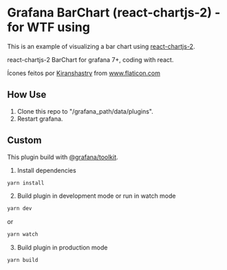 # Grafana BarChart (react-chartjs-2) - for WTF using

This is an example of visualizing a bar chart using [react-chartjs-2](https://github.com/jerairrest/react-chartjs-2).

react-chartjs-2 BarChart for grafana 7+, coding with react.

Ícones feitos por <a href="https://www.flaticon.com/br/autores/kiranshastry" title="Kiranshastry">Kiranshastry</a> from <a href="https://www.flaticon.com/br/" title="Flaticon">www.flaticon.com</a>

## How Use

1. Clone this repo to "/grafana_path/data/plugins".
2. Restart grafana.

## Custom

This plugin build with [@grafana/toolkit](https://www.npmjs.com/package/@grafana/toolkit).

1. Install dependencies

```BASH
yarn install
```

2. Build plugin in development mode or run in watch mode

```BASH
yarn dev
```

or

```BASH
yarn watch
```

3. Build plugin in production mode

```BASH
yarn build
```
